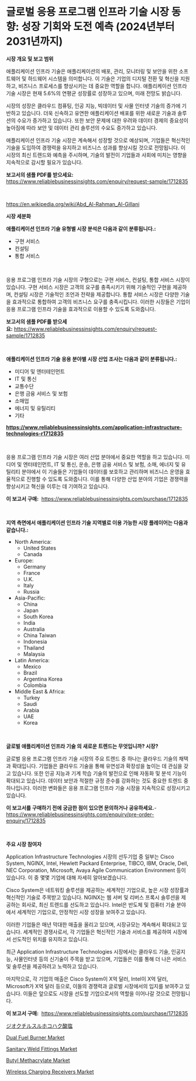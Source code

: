 <p><h1>글로벌 응용 프로그램 인프라 기술 시장 동향: 성장 기회와 도전 예측 (2024년부터 2031년까지)</h1></p><p><strong>시장 개요 및 보고 범위</strong></p>
<p><p>애플리케이션 인프라 기술은 애플리케이션의 배포, 관리, 모니터링 및 보안을 위한 소프트웨어 및 하드웨어 시스템을 의미합니다. 이 기술은 기업의 디지털 전환 및 혁신을 지원하고, 비즈니스 프로세스를 향상시키는 데 중요한 역할을 합니다. 애플리케이션 인프라 기술 시장은 현재 5.6%의 연평균 성장률로 성장하고 있으며, 미래 전망도 밝습니다. </p><p>시장의 성장은 클라우드 컴퓨팅, 인공 지능, 빅데이터 및 사물 인터넷 기술의 증가에 기반하고 있습니다. 더욱 신속하고 유연한 애플리케이션 배포를 위한 새로운 기술과 솔루션의 수요가 증가하고 있습니다. 또한 보안 문제에 대한 우려와 데이터 경제의 중요성이 높아짐에 따라 보안 및 데이터 관리 솔루션의 수요도 증가하고 있습니다. </p><p>애플리케이션 인프라 기술 시장은 계속해서 성장할 것으로 예상되며, 기업들은 혁신적인 기술을 도입하여 경쟁력을 유지하고 비즈니스 성과를 향상시킬 것으로 전망됩니다. 이 시장의 최신 트렌드와 예측을 주시하며, 기술의 발전이 기업들과 사회에 미치는 영향을 지속적으로 감시할 필요가 있습니다.</p></p>
<p><strong>보고서의 샘플 PDF를 받으세요:</strong> <a href="https://www.reliablebusinessinsights.com/enquiry/request-sample/1712835">https://www.reliablebusinessinsights.com/enquiry/request-sample/1712835</a></p>
<p>&nbsp;</p>
<p><a href="https://en.wikipedia.org/wiki/Abd_Al-Rahman_Al-Gillani">https://en.wikipedia.org/wiki/Abd_Al-Rahman_Al-Gillani</a></p>
<p><strong>시장 세분화</strong></p>
<p><strong>애플리케이션 인프라 기술 유형별 시장 분석은 다음과 같이 분류됩니다.:</strong></p>
<p><ul><li>구현 서비스</li><li>컨설팅</li><li>통합 서비스</li></ul></p>
<p>&nbsp;</p>
<p><p>응용 프로그램 인프라 기술 시장의 구형으로는 구현 서비스, 컨설팅, 통합 서비스 시장이 있습니다. 구현 서비스 시장은 고객의 요구를 충족시키기 위해 기술적인 구현을 제공하며, 컨설팅 시장은 기술적인 조언과 전략을 제공합니다. 통합 서비스 시장은 다양한 기술을 효과적으로 통합하여 고객의 비즈니스 요구를 충족시킵니다. 이러한 시장들은 기업이 응용 프로그램 인프라 기술을 효과적으로 이용할 수 있도록 도와줍니다.</p></p>
<p><strong>보고서의 샘플 PDF를 받으세요:</strong>&nbsp;<a href="https://www.reliablebusinessinsights.com/enquiry/request-sample/1712835">https://www.reliablebusinessinsights.com/enquiry/request-sample/1712835</a></p>
<p>&nbsp;</p>
<p><strong> 애플리케이션 인프라 기술 응용 분야별 시장 산업 조사는 다음과 같이 분류됩니다.:</strong></p>
<p><ul><li>미디어 및 엔터테인먼트</li><li>IT 및 통신</li><li>교통수단</li><li>은행 금융 서비스 및 보험</li><li>소매업</li><li>에너지 및 유틸리티</li><li>기타</li></ul></p>
<p><strong><a href="https://www.reliablebusinessinsights.com/application-infrastructure-technologies-r1712835">https://www.reliablebusinessinsights.com/application-infrastructure-technologies-r1712835</a></strong></p>
<p>&nbsp;</p>
<p><p>응용 프로그램 인프라 기술 시장은 여러 산업 분야에서 중요한 역할을 하고 있습니다. 미디어 및 엔터테인먼트, IT 및 통신, 운송, 은행 금융 서비스 및 보험, 소매, 에너지 및 유틸리티 분야에서 이 기술들은 기업들이 데이터를 보호하고 관리하며 비즈니스 운영을 효율적으로 진행할 수 있도록 도와줍니다. 이를 통해 다양한 산업 분야의 기업은 경쟁력을 향상시키고 혁신을 이루는 데 기여하고 있습니다.</p></p>
<p><strong>이 보고서 구매:</strong>&nbsp; <a href="https://www.reliablebusinessinsights.com/purchase/1712835">https://www.reliablebusinessinsights.com/purchase/1712835</a></p>
<p>&nbsp;</p>
<p><strong>지역 측면에서 애플리케이션 인프라 기술 지역별로 이용 가능한 시장 플레이어는 다음과 같습니다.:</strong></p>
<p><ul>
    <li>
        North America:
        <ul>
            <li>United States</li>
            <li>Canada</li>
        </ul>
    </li>
    <li>
        Europe:
        <ul>
            <li>Germany</li>
            <li>France</li>
            <li>U.K.</li>
            <li>Italy</li>
            <li>Russia</li>
        </ul>
    </li>
    <li>
        Asia-Pacific:
        <ul>
            <li>China</li>
            <li>Japan</li>
            <li>South Korea</li>
            <li>India</li>
            <li>Australia</li>
            <li>China Taiwan</li>
            <li>Indonesia</li>
            <li>Thailand</li>
            <li>Malaysia</li>
        </ul>
    </li>
    <li>
        Latin America:
        <ul>
            <li>Mexico</li>
            <li>Brazil</li>
            <li>Argentina Korea</li>
            <li>Colombia</li>
        </ul>
    </li>
    <li>
        Middle East & Africa:
        <ul>
            <li>Turkey</li>
            <li>Saudi</li>
            <li>Arabia</li>
            <li>UAE</li>
            <li>Korea</li>
        </ul>
    </li>
    </ul></p>
<p>&nbsp;</p>
<p><strong>글로벌 애플리케이션 인프라 기술 의 새로운 트렌드는 무엇입니까? 시장?</strong></p>
<p><p>글로벌 응용 프로그램 인프라 기술 시장의 주요 트렌드 중 하나는 클라우드 기술의 채택과 확대입니다. 기업들은 클라우드 기술을 통해 유연성과 확장성을 높이는 데 관심을 갖고 있습니다. 또한 인공 지능과 기계 학습 기술의 발전으로 인해 자동화 및 분석 기능이 확대되고 있습니다. 데이터 보안과 적절한 규정 준수를 강화하는 것도 중요한 트렌드 중 하나입니다. 이러한 변화들은 응용 프로그램 인프라 기술 시장을 지속적으로 성장시키고 있습니다.</p></p>
<p><strong>이 보고서를 구매하기 전에 궁금한 점이 있으면 문의하거나 공유하세요.</strong>- <a href="https://www.reliablebusinessinsights.com/enquiry/pre-order-enquiry/1712835">https://www.reliablebusinessinsights.com/enquiry/pre-order-enquiry/1712835</a></p>
<p>&nbsp;</p>
<p><strong>주요 시장 참여자</strong></p>
<p><p>Application Infrastructure Technologies 시장의 선두기업 중 일부는 Cisco System, NGINX, Intel, Hewlett Packard Enterprise, TIBCO, IBM, Oracle, Dell, NEC Corporation, Microsoft, Avaya Agile Communication Environment 등이 있습니다. 이 중 몇몇 기업에 대해 자세히 알아보겠습니다.</p><p>Cisco System은 네트워킹 솔루션을 제공하는 세계적인 기업으로, 높은 시장 성장률과 혁신적인 기술로 주목받고 있습니다. NGINX는 웹 서버 및 리버스 프록시 솔루션을 제공하는 회사로, 최신 트렌드를 선도하고 있습니다. Intel은 반도체 및 컴퓨터 기술 분야에서 세계적인 기업으로, 안정적인 시장 성장을 보여주고 있습니다.</p><p>이러한 기업들은 매년 막대한 매출을 올리고 있으며, 시장규모는 계속해서 확대되고 있습니다. 세계적인 경쟁사로서, 각 기업들은 혁신적인 기술과 서비스를 제공하여 시장에서 선도적인 위치를 유지하고 있습니다.</p><p>최근 Application Infrastructure Technologies 시장에서는 클라우드 기술, 인공지능, 사물인터넷 등의 신기술이 주목을 받고 있으며, 기업들은 이를 통해 더 나은 서비스 및 솔루션을 제공하려고 노력하고 있습니다.</p><p>마지막으로, 각 기업의 매출은 Cisco System이 X억 달러, Intel이 X억 달러, Microsoft가 X억 달러 등으로, 이들의 경쟁력과 글로벌 시장에서의 입지를 보여주고 있습니다. 이들은 앞으로도 시장을 선도할 기업으로서의 역할을 이어나갈 것으로 전망됩니다.</p></p>
<p><strong>이 보고서 구매:</strong>&nbsp;&nbsp;<a href="https://www.reliablebusinessinsights.com/purchase/1712835">https://www.reliablebusinessinsights.com/purchase/1712835</a></p>
<p><p><a href="https://github.com/KaliMetz2023/Market-Research-Report-List-1/blob/main/9491259156997.md">ジオクチルスルホコハク酸塩</a></p><p><a href="https://github.com/pennyaldbrittonh658/Market-Research-Report-List-1/blob/main/dual-fuel-burner-market.md">Dual Fuel Burner Market</a></p><p><a href="https://issuu.com/reportprime-2/docs/sanitary-weld-fittings-market-size-2030.pptx">Sanitary Weld Fittings Market</a></p><p><a href="https://www.linkedin.com/pulse/global-butyl-methacrylate-market-size-expected-experience-wlbse?trackingId=ZhxT73kSI28QRwAhGeP%2FnQ%3D%3D">Butyl Methacrylate Market</a></p><p><a href="https://www.linkedin.com/pulse/global-wireless-charging-receivers-market-size-amp-share-olfqf?trackingId=WwSBkAqowE400IXHJe70zw%3D%3D">Wireless Charging Receivers Market</a></p></p>
